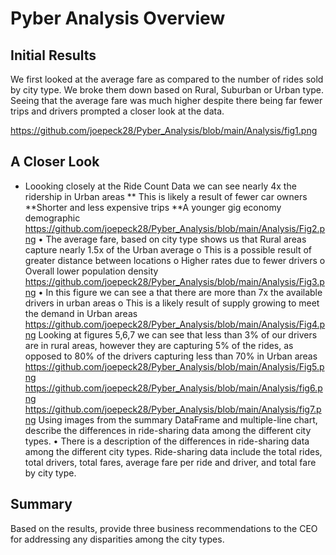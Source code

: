 # Pyber Analysis Overview
## Initial Results
We first looked at the average fare as compared to the number of rides sold by city type. We broke them down based on Rural, Suburban or Urban type. Seeing that the average fare was much higher despite there being far fewer trips and drivers prompted a closer look at the data.

https://github.com/joepeck28/Pyber_Analysis/blob/main/Analysis/fig1.png

## A Closer Look
* Loooking closely at the Ride Count Data we can see nearly 4x the ridership in Urban areas
  ** This is likely a result of fewer car owners
  **Shorter and less expensive trips
  **A younger gig economy demographic
https://github.com/joepeck28/Pyber_Analysis/blob/main/Analysis/Fig2.png
•	The average fare, based on city type shows us that Rural areas capture nearly 1.5x of the Urban average
o	This is a possible result of greater distance between locations
o	Higher rates due to fewer drivers
o	Overall lower population density
https://github.com/joepeck28/Pyber_Analysis/blob/main/Analysis/Fig3.png
•	In this figure we can see a that there are more than 7x the available drivers in urban areas
o	This is a likely result of supply growing to meet the demand in Urban areas
https://github.com/joepeck28/Pyber_Analysis/blob/main/Analysis/Fig4.png
Looking at figures 5,6,7 we can see that less than 3% of our drivers are in rural areas, however they are capturing 5% of the rides, as opposed to 80% of the drivers capturing less than 70% in Urban areas
https://github.com/joepeck28/Pyber_Analysis/blob/main/Analysis/Fig5.png
https://github.com/joepeck28/Pyber_Analysis/blob/main/Analysis/fig6.png
https://github.com/joepeck28/Pyber_Analysis/blob/main/Analysis/fig7.png
Using images from the summary DataFrame and multiple-line chart, describe the differences in ride-sharing data among the different city types.
•	There is a description of the differences in ride-sharing data among the different city types. Ride-sharing data include the total rides, total drivers, total fares, average fare per ride and driver, and total fare by city type.
## Summary
Based on the results, provide three business recommendations to the CEO for addressing any disparities among the city types.
